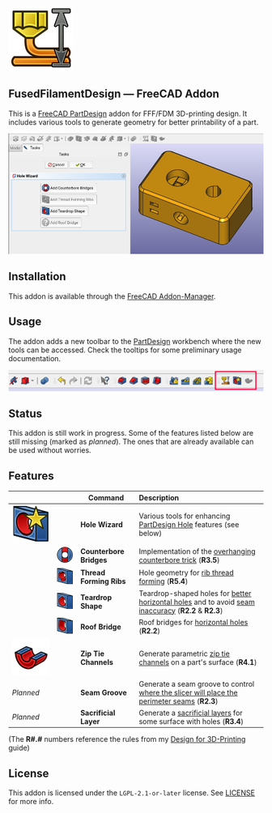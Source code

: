 ![FusedFilamentDesign Logo](./Resources/icons/ffDesign_Logo.svg)
## FusedFilamentDesign — FreeCAD Addon

This is a [FreeCAD PartDesign][fc-partdesign] addon for FFF/FDM 3D-printing design.  It includes various tools to generate geometry for better printability of a part.

![A demo screenshot of the Hole Wizard in action](./Resources/splash.png)

## Installation
This addon is available through the [FreeCAD Addon-Manager](https://wiki.freecad.org/Std_AddonMgr).

## Usage
The addon adds a new toolbar to the [PartDesign][fc-partdesign] workbench where the new tools can be accessed.  Check the tooltips for some preliminary usage documentation.

![Screenshot of the FusedFilamentDesign toolbar](./Resources/toolbar.png)

## Status
This addon is still work in progress.  Some of the features listed below are still missing (marked as _planned_).  The ones that are already available can be used without worries.

## Features
| | | Command | Description |
|---|---|---|:---|
| ![ffDesign_HoleWizard](./Resources/icons/ffDesign_HoleWizard.svg) | | **Hole Wizard** | Various tools for enhancing [PartDesign Hole][fc-hole] features (see below) |
| | ![ffDesign_CounterboreBridges](./Resources/icons/ffDesign_CounterboreBridges.svg) | **Counterbore Bridges** | Implementation of the [overhanging counterbore trick][df3dp-counterbore] (**R3.5**) |
| | ![ffDesign_RibThreads](./Resources/icons/ffDesign_RibThreads.svg) | **Thread Forming Ribs** | Hole geometry for [rib thread forming][df3dp-ribthreads] (**R5.4**) |
| | ![ffDesign_Teardrop](./Resources/icons/ffDesign_Teardrop.svg) | **Teardrop Shape** | Teardrop-shaped holes for [better horizontal holes][df3dp-horizontal-holes] and to avoid [seam inaccuracy][df3dp-seam] (**R2.2** & **R2.3**) |
| | ![ffDesign_RoofBridge](./Resources/icons/ffDesign_RoofBridge.svg) | **Roof Bridge** | Roof bridges for [horizontal holes][df3dp-horizontal-holes] (**R2.2**) |
| ![ffDesign_ZipTieChannels](./Resources/icons/ffDesign_ZipTieChannels.svg) | | **Zip Tie Channels** | Generate parametric [zip tie channels][df3dp-zip-ties] on a part's surface (**R4.1**) |
| _Planned_ | | **Seam Groove** | Generate a seam groove to control [where the slicer will place the perimeter seams][df3dp-seam] (**R2.3**)|
| _Planned_ | | **Sacrificial Layer** | Generate a [sacrificial layers][df3dp-sacrificial] for some surface with holes (**R3.4**) |

(The **R#.#** numbers reference the rules from my [Design for 3D-Printing][df3dp-main] guide)

## License
This addon is licensed under the `LGPL-2.1-or-later` license.  See [LICENSE](./LICENSE) for more info.

[fc-partdesign]: https://wiki.freecad.org/PartDesign_Workbench
[fc-hole]: https://wiki.freecad.org/PartDesign_Hole
[fc-additional-workbenches]: https://wiki.freecad.org/How_to_install_additional_workbenches
[df3dp-main]: https://blog.rahix.de/design-for-3d-printing/
[df3dp-counterbore]: https://blog.rahix.de/design-for-3d-printing/#the-overhanging-counterbore-trick
[df3dp-ribthreads]: https://blog.rahix.de/design-for-3d-printing/#rib-thread-forming
[df3dp-horizontal-holes]: https://blog.rahix.de/design-for-3d-printing/#horizontal-holes
[df3dp-seam]: https://blog.rahix.de/design-for-3d-printing/#seemingly-seamless
[df3dp-sacrificial]: https://blog.rahix.de/design-for-3d-printing/#sacrificial-layers
[df3dp-zip-ties]: https://blog.rahix.de/design-for-3d-printing/#zip-tie-channels
